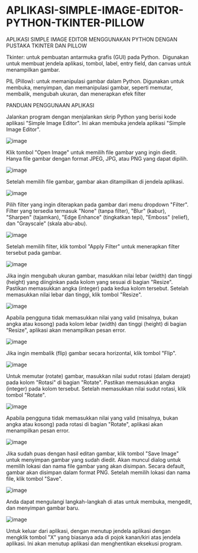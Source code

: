 # APLIKASI-SIMPLE-IMAGE-EDITOR-PYTHON-TKINTER-PILLOW
APLIKASI SIMPLE IMAGE EDITOR MENGGUNAKAN PYTHON DENGAN PUSTAKA TKINTER DAN PILLOW 

Tkinter: untuk pembuatan antarmuka grafis (GUI) pada Python.  Digunakan untuk membuat jendela aplikasi, tombol, label, entry field, dan canvas untuk menampilkan gambar.

PIL (Pillow): untuk memanipulasi gambar dalam Python. Digunakan untuk membuka, menyimpan, dan memanipulasi gambar, seperti memutar, membalik, mengubah ukuran, dan menerapkan efek filter 

PANDUAN PENGGUNAAN APLIKASI 

Jalankan program dengan menjalankan skrip Python yang berisi kode aplikasi "Simple Image Editor". Ini akan membuka jendela aplikasi "Simple Image Editor".

![image](https://github.com/itakrisna/APLIKASI-SIMPLE-IMAGE-EDITOR-PYTHON-TKINTER-PILLOW/assets/152336076/527ebd30-9aa6-4616-9eed-fd5eebeafb33)

Klik tombol "Open Image" untuk memilih file gambar yang ingin diedit. Hanya file gambar dengan format JPEG, JPG, atau PNG yang dapat dipilih. 

![image](https://github.com/itakrisna/APLIKASI-SIMPLE-IMAGE-EDITOR-PYTHON-TKINTER-PILLOW/assets/152336076/592ebdde-43f5-4ccb-9a09-2593d01f5cef)

Setelah memilih file gambar, gambar akan ditampilkan di jendela aplikasi.

![image](https://github.com/itakrisna/APLIKASI-SIMPLE-IMAGE-EDITOR-PYTHON-TKINTER-PILLOW/assets/152336076/13aeffc1-f68f-49c5-873c-47784cfc0a61)

Pilih filter yang ingin diterapkan pada gambar dari menu dropdown "Filter". Filter yang tersedia termasuk "None" (tanpa filter), "Blur" (kabur), "Sharpen" (tajamkan), "Edge Enhance" (tingkatkan tepi), "Emboss" (relief), dan "Grayscale" (skala abu-abu).

![image](https://github.com/itakrisna/APLIKASI-SIMPLE-IMAGE-EDITOR-PYTHON-TKINTER-PILLOW/assets/152336076/b4fb4dca-9365-4787-a398-dbf68efb08aa)

Setelah memilih filter, klik tombol "Apply Filter" untuk menerapkan filter tersebut pada gambar.

![image](https://github.com/itakrisna/APLIKASI-SIMPLE-IMAGE-EDITOR-PYTHON-TKINTER-PILLOW/assets/152336076/e81ee983-427d-47e6-9e00-77470d38cc4d)

Jika ingin mengubah ukuran gambar, masukkan nilai lebar (width) dan tinggi (height) yang diinginkan pada kolom yang sesuai di bagian "Resize". Pastikan memasukkan angka (integer) pada kedua kolom tersebut. Setelah memasukkan nilai lebar dan tinggi, klik tombol "Resize".

![image](https://github.com/itakrisna/APLIKASI-SIMPLE-IMAGE-EDITOR-PYTHON-TKINTER-PILLOW/assets/152336076/f9427e59-02f9-477f-8ea8-63f2a04598c1)

Apabila pengguna tidak memasukkan nilai yang valid (misalnya, bukan angka atau kosong) pada kolom lebar (width) dan tinggi (height) di bagian "Resize", aplikasi akan menampilkan pesan error. 

![image](https://github.com/itakrisna/APLIKASI-SIMPLE-IMAGE-EDITOR-PYTHON-TKINTER-PILLOW/assets/152336076/b3ba6580-79ee-44d8-927f-138bb79f38d4)

Jika ingin membalik (flip) gambar secara horizontal, klik tombol "Flip".

![image](https://github.com/itakrisna/APLIKASI-SIMPLE-IMAGE-EDITOR-PYTHON-TKINTER-PILLOW/assets/152336076/7511678b-4101-4160-88a6-96de33ef6a77)

Untuk memutar (rotate) gambar, masukkan nilai sudut rotasi (dalam derajat) pada kolom "Rotasi" di bagian "Rotate". Pastikan memasukkan angka (integer) pada kolom tersebut. Setelah memasukkan nilai sudut rotasi, klik tombol "Rotate".

![image](https://github.com/itakrisna/APLIKASI-SIMPLE-IMAGE-EDITOR-PYTHON-TKINTER-PILLOW/assets/152336076/e1be94ea-ceea-4909-a228-db57af7d8ad8)

Apabila pengguna tidak memasukkan nilai yang valid (misalnya, bukan angka atau kosong) pada rotasi di bagian "Rotate", aplikasi akan menampilkan pesan error.

![image](https://github.com/itakrisna/APLIKASI-SIMPLE-IMAGE-EDITOR-PYTHON-TKINTER-PILLOW/assets/152336076/449d353f-58ea-4833-97d3-976132166c7c)

Jika sudah puas dengan hasil editan gambar, klik tombol "Save Image" untuk menyimpan gambar yang sudah diedit. Akan muncul dialog untuk memilih lokasi dan nama file gambar yang akan disimpan. Secara default, gambar akan disimpan dalam format PNG. Setelah memilih lokasi dan nama file, klik tombol "Save".

![image](https://github.com/itakrisna/APLIKASI-SIMPLE-IMAGE-EDITOR-PYTHON-TKINTER-PILLOW/assets/152336076/ad63cf5b-309e-440b-922c-2b6bdc9b776b)

Anda dapat mengulangi langkah-langkah di atas untuk membuka, mengedit, dan menyimpan gambar baru.

![image](https://github.com/itakrisna/APLIKASI-SIMPLE-IMAGE-EDITOR-PYTHON-TKINTER-PILLOW/assets/152336076/9114a4b8-f69f-434a-a91a-92176c24dc07)

Untuk keluar dari aplikasi, dengan menutup jendela aplikasi dengan mengklik tombol "X" yang biasanya ada di pojok kanan/kiri atas jendela aplikasi. Ini akan menutup aplikasi dan menghentikan eksekusi program.



